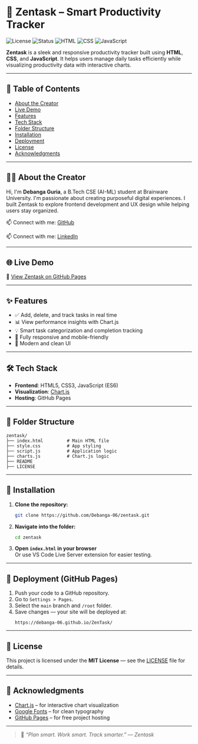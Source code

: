 # 🧠 Zentask – Smart Productivity Tracker

![License](https://img.shields.io/badge/license-MIT-blue.svg)
![Status](https://img.shields.io/badge/status-active-success)
![HTML](https://img.shields.io/badge/HTML-5-orange)
![CSS](https://img.shields.io/badge/CSS-3-blue)
![JavaScript](https://img.shields.io/badge/JavaScript-ES6-yellow)

**Zentask** is a sleek and responsive productivity tracker built using **HTML**, **CSS**, and **JavaScript**. It helps users manage daily tasks efficiently while visualizing productivity data with interactive charts.

---

## 📑 Table of Contents

- [About the Creator](#about-the-creator)
- [Live Demo](#-live-demo)
- [Features](#-features)
- [Tech Stack](#-tech-stack)
- [Folder Structure](#-folder-structure)
- [Installation](#-installation)
- [Deployment](#-deployment)
- [License](#-license)
- [Acknowledgments](#-acknowledgments)

---

## 👨‍💻 About the Creator

Hi, I'm **Debanga Guria**, a B.Tech CSE (AI-ML) student at Brainware University. I'm passionate about creating purposeful digital experiences. I built Zentask to explore frontend development and UX design while helping users stay organized.

📫 Connect with me: [GitHub](https://github.com/Debanga-06)

📫 Connect with me: [LinkedIn](https://www.linkedin.com/in/debanga-guria)

---

## 🌐 Live Demo

🔗 [View Zentask on GitHub Pages](https://debanga-06.github.io/ZenTask/)

---

## ✨ Features

- ✅ Add, delete, and track tasks in real time
- 📊 View performance insights with Chart.js
- 💡 Smart task categorization and completion tracking
- 📱 Fully responsive and mobile-friendly
- 🎨 Modern and clean UI

---

## 🛠 Tech Stack

- **Frontend**: HTML5, CSS3, JavaScript (ES6)
- **Visualization**: [Chart.js](https://www.chartjs.org/)
- **Hosting**: GitHub Pages

---

## 📁 Folder Structure

```
zentask/
├── index.html         # Main HTML file
├── style.css          # App styling
├── script.js          # Application logic
├── charts.js          # Chart.js logic
├── README
├── LICENSE
```

---

## 🧩 Installation

1. **Clone the repository:**
   ```bash
   git clone https://github.com/Debanga-06/zentask.git
   ```

2. **Navigate into the folder:**
   ```bash
   cd zentask
   ```

3. **Open `index.html` in your browser**  
   Or use VS Code Live Server extension for easier testing.

---

## 🚀 Deployment (GitHub Pages)

1. Push your code to a GitHub repository.
2. Go to `Settings > Pages`.
3. Select the `main` branch and `/root` folder.
4. Save changes — your site will be deployed at:
   ```
   https://debanga-06.github.io/ZenTask/
   ```

---

## 📜 License

This project is licensed under the **MIT License** — see the [LICENSE](LICENSE) file for details.

---

## 🙏 Acknowledgments

- [Chart.js](https://www.chartjs.org/) – for interactive chart visualization
- [Google Fonts](https://fonts.google.com/) – for clean typography
- [GitHub Pages](https://pages.github.com/) – for free project hosting

---

> 🧠 *“Plan smart. Work smart. Track smarter.” — Zentask*

